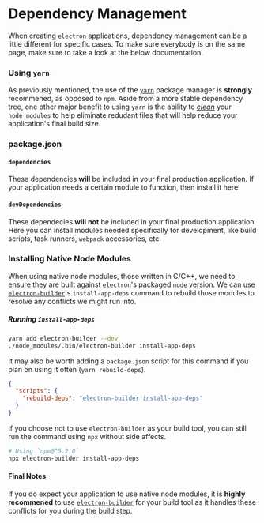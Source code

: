 # Dependency Management

When creating `electron` applications, dependency management can be a little different for specific cases. To make sure everybody is on the same page, make sure to take a look at the below documentation.

### Using `yarn`

As previously mentioned, the use of the [`yarn`](https://yarnpkg.com) package manager is **strongly** recommened, as opposed to `npm`. Aside from a more stable dependency tree, one other major benefit to using `yarn` is the ability to [*clean*](https://yarnpkg.com/en/docs/cli/clean) your `node_modules` to help eliminate redudant files that will help reduce your application's final build size.

### package.json
#### `dependencies`

These dependencies **will** be included in your final production application. If your application needs a certain module to function, then install it here!

#### `devDependencies`
These dependecies **will not** be included in your final production application. Here you can install modules needed specifically for development, like build scripts, task runners, `webpack` accessories, etc.

### Installing Native Node Modules

When using native node modules, those written in C/C++, we need to ensure they are built against `electron`'s packaged `node` version. We can use [`electron-builder`](https://www.electron.build/cli)'s `install-app-deps` command to rebuild those modules to resolve any conflicts we might run into.

##### Running `install-app-deps`
```bash
yarn add electron-builder --dev
./node_modules/.bin/electron-builder install-app-deps
```

It may also be worth adding a `package.json` script for this command if you plan on using it often (`yarn rebuild-deps`).

```json
{
  "scripts": {
    "rebuild-deps": "electron-builder install-app-deps"
  }
}
```

If you choose not to use `electron-builder` as your build tool, you can still run the command using `npx` without side affects.

```bash
# Using `npm@^5.2.0`
npx electron-builder install-app-deps
```

#### Final Notes
If you do expect your application to use native node modules, it is **highly recommened** to use [`electron-builder`](https://github.com/electron-userland/electron-builder) for your build tool as it handles these conflicts for you during the build step.
